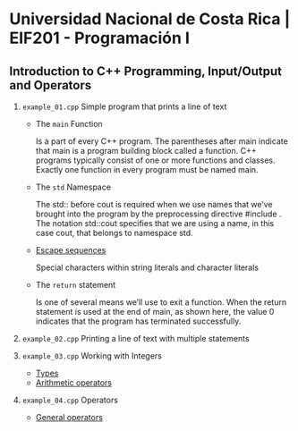 # Universidad Nacional de Costa Rica | EIF201 - Programación I
## Introduction to C++ Programming, Input/Output and Operators
1. ```example_01.cpp``` Simple program that prints a line of text    
    - The ```main``` Function
        
        Is a part of every C++ program. The parentheses after main indicate that main is a
     program building block called a function. C++ programs typically consist of one or more functions and classes. 
     Exactly one function in every program must be named main.
    
   - The ```std``` Namespace

        The std:: before cout is required when we use names that we’ve brought into the program by the preprocessing 
        directive #include <iostream>. The notation std::cout specifies that we are using a name, in this case cout, 
        that belongs to namespace std. 
        
    - [Escape sequences](https://en.cppreference.com/w/cpp/language/escape) 
    
        Special characters within string literals and character literals
        
    - The ```return``` statement
        
        Is one of several means we’ll use to exit a function. When the return statement is used at the end of main, as
     shown here, the value 0 indicates that the program has terminated successfully.
     
1. ```example_02.cpp``` Printing a line of text with multiple statements
1. ```example_03.cpp``` Working with Integers
    - [Types](https://en.cppreference.com/w/cpp/language/types)
    - [Arithmetic operators](https://en.cppreference.com/w/cpp/language/operator_arithmetic)
1. ```example_04.cpp``` Operators
    - [General operators](http://www.cplusplus.com/doc/tutorial/operators/)